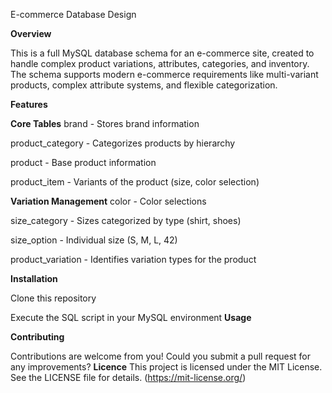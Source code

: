 E-commerce Database Design

**Overview**

This is a full MySQL database schema for an e-commerce site, created to handle complex product variations, attributes, categories, and inventory. The schema supports modern e-commerce requirements like multi-variant products, complex attribute systems, and flexible categorization.

**Features**

**Core Tables**
brand - Stores brand information

product_category - Categorizes products by hierarchy

product - Base product information

product_item - Variants of the product (size, color selection)

**Variation Management**
color - Color selections

size_category - Sizes categorized by type (shirt, shoes)

size_option - Individual size (S, M, L, 42)

product_variation - Identifies variation types for the product



**Installation**

Clone this repository

Execute the SQL script in your MySQL environment
**Usage**

**Contributing**

Contributions are welcome from you! Could you submit a pull request for any improvements?
**Licence**
This project is licensed under the MIT License. See the LICENSE file for details.
(https://mit-license.org/)

